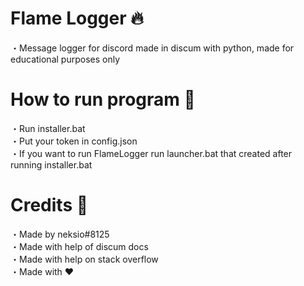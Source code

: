 # Flame Logger 🔥
・Message logger for discord made in discum with python, made for educational purposes only

# How to run program 🍱
・Run installer.bat<br>
・Put your token in config.json<br>
・If you want to run FlameLogger run launcher.bat that created after running installer.bat<br>

# Credits 📝

・Made by neksio#8125<br>
・Made with help of discum docs<br>
・Made with help on stack overflow<br>
・Made with ❤<br>

